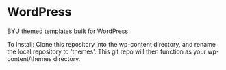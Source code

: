 WordPress
=========

BYU themed templates built for WordPress

To Install:
Clone this repository into the wp-content directory, and rename the local repository to 'themes'. This git repo will then function as your wp-content/themes directory. 